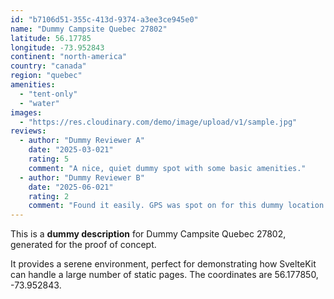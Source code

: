 ```yaml
---
id: "b7106d51-355c-413d-9374-a3ee3ce945e0"
name: "Dummy Campsite Quebec 27802"
latitude: 56.17785
longitude: -73.952843
continent: "north-america"
country: "canada"
region: "quebec"
amenities:
  - "tent-only"
  - "water"
images:
  - "https://res.cloudinary.com/demo/image/upload/v1/sample.jpg"
reviews:
  - author: "Dummy Reviewer A"
    date: "2025-03-021"
    rating: 5
    comment: "A nice, quiet dummy spot with some basic amenities."
  - author: "Dummy Reviewer B"
    date: "2025-06-021"
    rating: 2
    comment: "Found it easily. GPS was spot on for this dummy location."
---
```


This is a **dummy description** for Dummy Campsite Quebec 27802, generated for the proof of concept.

It provides a serene environment, perfect for demonstrating how SvelteKit can handle a large number of static pages. The coordinates are 56.177850, -73.952843.
